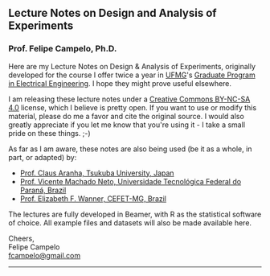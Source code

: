 ## Lecture Notes on Design and Analysis of Experiments  
### **Prof. Felipe Campelo, Ph.D.**  

Here are my Lecture Notes on Design & Analysis of Experiments, originally developed for the course I offer twice a year in [UFMG](http://www.ufmg.br)'s [Graduate Program in Electrical Engineering](http://ppgee.ufmg.br/index.php). I hope they might prove useful elsewhere.

I am releasing these lecture notes under a [Creative Commons BY-NC-SA 4.0](https://creativecommons.org/licenses/by-nc-sa/4.0/) license, which I believe is pretty open. If you want to use or modify this material, please do me a favor and cite the original source. I would also greatly appreciate if you let me know that you're using it - I take a small pride on these things. ;-)  

As far as I am aware, these notes are also being used (be it as a whole, in part, or adapted) by:

- [Prof. Claus Aranha, Tsukuba University, Japan](https://github.com/caranha/ExperimentDesignLectureNotes)
- [Prof. Vicente Machado Neto, Universidade Tecnológica Federal do Paraná, Brazil](http://www.energiapura.net.br/alunos/planejamento_experimentos/Aulas_PAE/)
- [Prof. Elizabeth F. Wanner, CEFET-MG, Brazil](http://lattes.cnpq.br/2243256075052322)

The lectures are fully developed in Beamer, with R as the statistical software of choice. All example files and datasets will also be made available here.

Cheers,  
Felipe Campelo  
fcampelo@gmail.com

------
